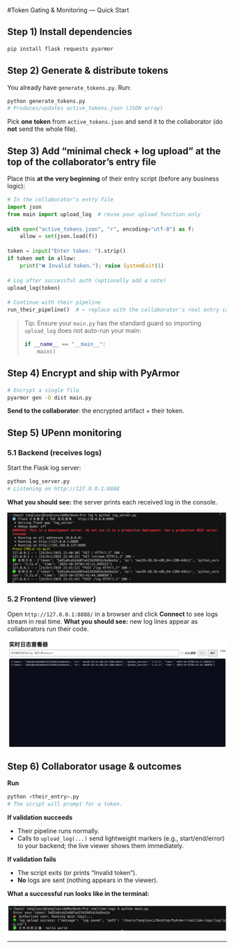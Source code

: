 #Token Gating & Monitoring — Quick Start

## Step 1) Install dependencies

```bash
pip install flask requests pyarmor
```

## Step 2) Generate & distribute tokens

You already have `generate_tokens.py`. Run:

```bash
python generate_tokens.py
# Produces/updates active_tokens.json (JSON array)
```

Pick **one token** from `active_tokens.json` and send it to the collaborator (do **not** send the whole file).

## Step 3) Add “minimal check + log upload” at the top of the collaborator’s entry file

Place this **at the very beginning** of their entry script (before any business logic):

```python
# In the collaborator's entry file
import json
from main import upload_log  # reuse your upload function only

with open("active_tokens.json", "r", encoding="utf-8") as f:
    allow = set(json.load(f))

token = input("Enter token: ").strip()
if token not in allow:
    print("❌ Invalid token."); raise SystemExit(1)

# Log after successful auth (optionally add a note)
upload_log(token)

# Continue with their pipeline
run_their_pipeline()  # ← replace with the collaborator’s real entry call
```

> Tip: Ensure your `main.py` has the standard guard so importing `upload_log` does not auto-run your main:
>
> ```python
> if __name__ == "__main__":
>     main()
> ```

## Step 4) Encrypt and ship with PyArmor

```bash
# Encrypt a single file
pyarmor gen -O dist main.py
```

**Send to the collaborator**: the encrypted artifact + their token.

## Step 5) UPenn monitoring

### 5.1 Backend (receives logs)

Start the Flask log server:

```bash
python log_server.py
# Listening on http://127.0.0.1:8888
```

**What you should see:** the server prints each received log in the console.

![Flask server receiving logs](server-console.png)

### 5.2 Frontend (live viewer)

Open `http://127.0.0.1:8888/` in a browser and click **Connect** to see logs stream in real time.
**What you should see:** new log lines appear as collaborators run their code.

![Realtime log viewer](frontend-viewer.png)

## Step 6) Collaborator usage & outcomes

**Run**

```bash
python <their_entry>.py
# The script will prompt for a token.
```

**If validation succeeds**

* Their pipeline runs normally.
* Calls to `upload_log(...)` send lightweight markers (e.g., start/end/error) to your backend; the live viewer shows them immediately.

**If validation fails**

* The script exits (or prints “Invalid token”).
* **No** logs are sent (nothing appears in the viewer).

**What a successful run looks like in the terminal:**

![Terminal run success](run-main-success.png)

---
